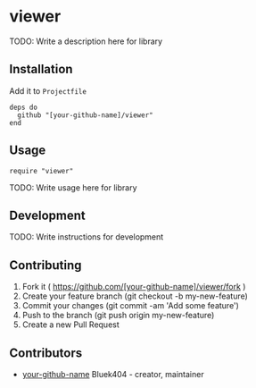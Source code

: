 # viewer

TODO: Write a description here for library

## Installation

Add it to `Projectfile`

```crystal
deps do
  github "[your-github-name]/viewer"
end
```

## Usage

```crystal
require "viewer"
```

TODO: Write usage here for library

## Development

TODO: Write instructions for development

## Contributing

1. Fork it ( https://github.com/[your-github-name]/viewer/fork )
2. Create your feature branch (git checkout -b my-new-feature)
3. Commit your changes (git commit -am 'Add some feature')
4. Push to the branch (git push origin my-new-feature)
5. Create a new Pull Request

## Contributors

- [your-github-name](https://github.com/[your-github-name]) Bluek404 - creator, maintainer
